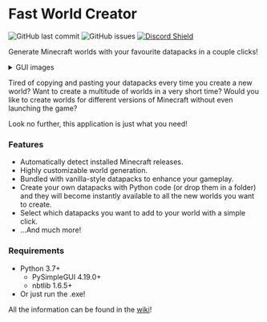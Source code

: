 # Fast World Creator 
![GitHub last commit](https://img.shields.io/github/last-commit/pizzaspren/FastWorldCreator)
![GitHub issues](https://img.shields.io/github/issues-raw/pizzaspren/FastWorldCreator?label=issues)
[![Discord Shield](https://discordapp.com/api/guilds/693213117177659454/widget.png?style=shield)](https://discord.gg/MkhUUbY)

Generate Minecraft worlds with your favourite datapacks in a couple clicks!

<details>
  <summary>GUI images</summary>
  
  <img src="https://github.com/pizzaspren/FastWorldCreator/blob/master/assets/images/gui_main.png" width="400">
  <img src="https://github.com/pizzaspren/FastWorldCreator/blob/master/assets/images/gui_gamerules.png" width="400">
</details>

Tired of copying and pasting your datapacks every time you create a new world? Want to create a multitude of worlds in a very short time? Would you like to create worlds for different versions of Minecraft without even launching the game?

Look no further, this application is just what you need!

### Features
* Automatically detect installed Minecraft releases.
* Highly customizable world generation.
* Bundled with vanilla-style datapacks to enhance your gameplay.
* Create your own datapacks with Python code (or drop them in a folder) and they will become instantly available to all the new worlds you want to create.
* Select which datapacks you want to add to your world with a simple click.
* ...And much more!

### Requirements
* Python 3.7+
    * PySimpleGUI 4.19.0+
    * nbtlib 1.6.5+
* Or just run the .exe!


All the information can be found in the [wiki](https://github.com/pizzaspren/FastWorldCreator/wiki)!

